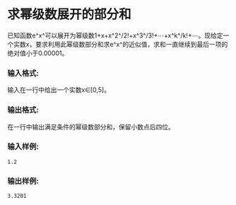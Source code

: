 # 求幂级数展开的部分和
已知函数e^x^可以展开为幂级数1+x+x^2^/2!+x^3^/3!+⋯+x^k^/k!+⋯。现给定一个实数x，要求利用此幂级数部分和求e^x^的近似值，求和一直继续到最后一项的绝对值小于0.00001。

### 输入格式:
输入在一行中给出一个实数x∈[0,5]。

### 输出格式:
在一行中输出满足条件的幂级数部分和，保留小数点后四位。

### 输入样例:
```
1.2
```
### 输出样例:
```
3.3201
```
